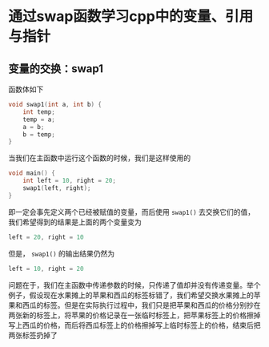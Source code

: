 # 通过swap函数学习cpp中的变量、引用与指针
## 变量的交换：swap1
函数体如下
```cpp
void swap1(int a, int b) {
	int temp;
	temp = a;
	a = b;
	b = temp;
}
```
当我们在主函数中运行这个函数的时候，我们是这样使用的
```cpp
void main() {
	int left = 10, right = 20;
	swap1(left, right);
}
```
即一定会事先定义两个已经被赋值的变量，而后使用 ```swap1()``` 去交换它们的值，我们希望得到的结果是上面的两个变量变为
```cpp
left = 20, right = 10
```
但是， ```swap1()``` 的输出结果仍然为
```cpp
left = 10, right = 20
```
问题在于，我们在主函数中传递参数的时候，只传递了值却并没有传递变量。举个例子，假设现在水果摊上的苹果和西瓜的标签标错了，我们希望交换水果摊上的苹果和西瓜的标签。但是在实际执行过程中，我们只是把苹果和西瓜的价格分别抄在两张新的标签上，将苹果的价格记录在一张临时标签上，把苹果标签上的价格擦掉写上西瓜的价格，而后将西瓜标签上的价格擦掉写上临时标签上的价格，结束后把两张标签扔掉了